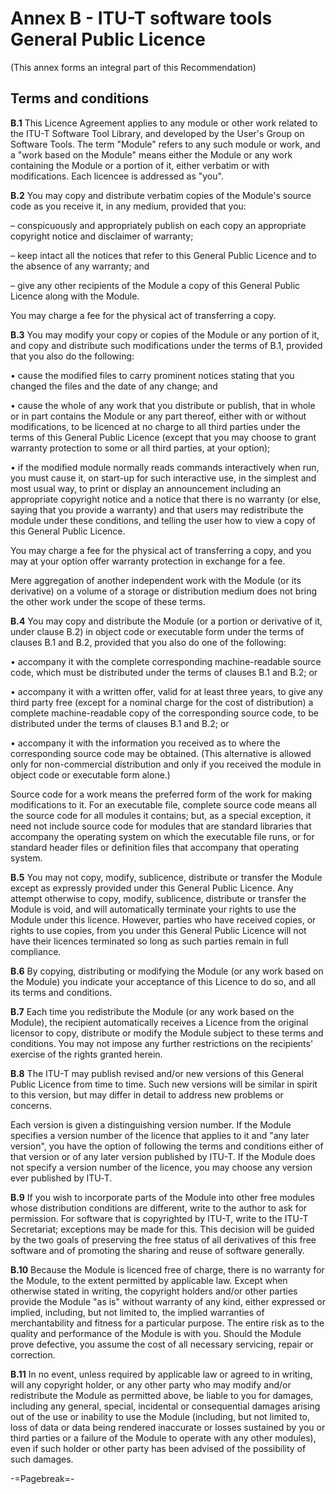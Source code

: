 # Annex B - ITU-T software tools General Public Licence

(This annex forms an integral part of this Recommendation)

## Terms and conditions

**B.1**  This Licence Agreement applies to any module or other work related to the ITU-T Software Tool Library, and developed by the User&#39;s Group on Software Tools. The term "Module" refers to any such module or work, and a "work based on the Module" means either the Module or any work containing the Module or a portion of it, either verbatim or with modifications. Each licencee is addressed as "you".

**B.2**  You may copy and distribute verbatim copies of the Module&#39;s source code as you receive it, in any medium, provided that you:

– conspicuously and appropriately publish on each copy an appropriate copyright notice and disclaimer of warranty;

– keep intact all the notices that refer to this General Public Licence and to the absence of any warranty; and

– give any other recipients of the Module a copy of this General Public Licence along with the Module.

You may charge a fee for the physical act of transferring a copy.

**B.3**  You may modify your copy or copies of the Module or any portion of it, and copy and distribute such modifications under the terms of B.1, provided that you also do the following:

• cause the modified files to carry prominent notices stating that you changed the files and the date of any change; and

• cause the whole of any work that you distribute or publish, that in whole or in part contains the Module or any part thereof, either with or without modifications, to be licenced at no charge to all third parties under the terms of this General Public Licence (except that you may choose to grant warranty protection to some or all third parties, at your option);

• if the modified module normally reads commands interactively when run, you must cause it, on start-up for such interactive use, in the simplest and most usual way, to print or display an announcement including an appropriate copyright notice and a notice that there is no warranty (or else, saying that you provide a warranty) and that users may redistribute the module under these conditions, and telling the user how to view a copy of this General Public Licence.

You may charge a fee for the physical act of transferring a copy, and you may at your option offer warranty protection in exchange for a fee.

Mere aggregation of another independent work with the Module (or its derivative) on a volume of a storage or distribution medium does not bring the other work under the scope of these terms.

**B.4**  You may copy and distribute the Module (or a portion or derivative of it, under clause B.2) in object code or executable form under the terms of clauses B.1 and B.2, provided that you also do one of the following:

• accompany it with the complete corresponding machine-readable source code, which must be distributed under the terms of clauses B.1 and B.2; or

• accompany it with a written offer, valid for at least three years, to give any third party free (except for a nominal charge for the cost of distribution) a complete machine-readable copy of the corresponding source code, to be distributed under the terms of clauses B.1 and B.2; or

• accompany it with the information you received as to where the corresponding source code may be obtained. (This alternative is allowed only for non-commercial distribution and only if you received the module in object code or executable form alone.)

Source code for a work means the preferred form of the work for making modifications to it. For an executable file, complete source code means all the source code for all modules it contains; but, as a special exception, it need not include source code for modules that are standard libraries that accompany the operating system on which the executable file runs, or for standard header files or definition files that accompany that operating system.

**B.5**  You may not copy, modify, sublicence, distribute or transfer the Module except as expressly provided under this General Public Licence. Any attempt otherwise to copy, modify, sublicence, distribute or transfer the Module is void, and will automatically terminate your rights to use the Module under this licence. However, parties who have received copies, or rights to use copies, from you under this General Public Licence will not have their licences terminated so long as such parties remain in full compliance.

**B.6**  By copying, distributing or modifying the Module (or any work based on the Module) you indicate your acceptance of this Licence to do so, and all its terms and conditions.

**B.7**  Each time you redistribute the Module (or any work based on the Module), the recipient automatically receives a Licence from the original licensor to copy, distribute or modify the Module subject to these terms and conditions. You may not impose any further restrictions on the recipients&#39; exercise of the rights granted herein.

**B.8**  The ITU-T may publish revised and/or new versions of this General Public Licence from time to time. Such new versions will be similar in spirit to this version, but may differ in detail to address new problems or concerns.

Each version is given a distinguishing version number. If the Module specifies a version number of the licence that applies to it and "any later version", you have the option of following the terms and conditions either of that version or of any later version published by ITU-T. If the Module does not specify a version number of the licence, you may choose any version ever published by ITU‑T.

**B.9**  If you wish to incorporate parts of the Module into other free modules whose distribution conditions are different, write to the author to ask for permission. For software that is copyrighted by ITU-T, write to the ITU-T Secretariat; exceptions may be made for this. This decision will be guided by the two goals of preserving the free status of all derivatives of this free software and of promoting the sharing and reuse of software generally.

**B.10**  Because the Module is licenced free of charge, there is no warranty for the Module, to the extent permitted by applicable law. Except when otherwise stated in writing, the copyright holders and/or other parties provide the Module "as is" without warranty of any kind, either expressed or implied, including, but not limited to, the implied warranties of merchantability and fitness for a particular purpose. The entire risk as to the quality and performance of the Module is with you. Should the Module prove defective, you assume the cost of all necessary servicing, repair or correction.

**B.11**  In no event, unless required by applicable law or agreed to in writing, will any copyright holder, or any other party who may modify and/or redistribute the Module as permitted above, be liable to you for damages, including any general, special, incidental or consequential damages arising out of the use or inability to use the Module (including, but not limited to, loss of data or data being rendered inaccurate or losses sustained by you or third parties or a failure of the Module to operate with any other modules), even if such holder or other party has been advised of the possibility of such damages.

-=Pagebreak=-
